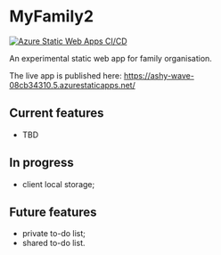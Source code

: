 # MyFamily2

[![Azure Static Web Apps CI/CD](https://github.com/Psiman62/MyFamily2/actions/workflows/azure-static-web-apps-ashy-wave-08cb34310.yml/badge.svg)](https://github.com/Psiman62/MyFamily2/actions/workflows/azure-static-web-apps-ashy-wave-08cb34310.yml)

An experimental static web app for family organisation.

The live app is published here: https://ashy-wave-08cb34310.5.azurestaticapps.net/

## Current features
- TBD

## In progress
- client local storage;

## Future features
- private to-do list;
- shared to-do list.

